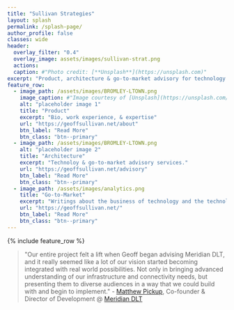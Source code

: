 ```yaml
---
title: "Sullivan Strategies"
layout: splash
permalink: /splash-page/
author_profile: false
classes: wide
header:
  overlay_filter: "0.4"
  overlay_image: assets/images/sullivan-strat.png
  actions:
  caption: #"Photo credit: [**Unsplash**](https://unsplash.com)"
excerpt: "Product, architecture & go-to-market advisory for technology businesses"
feature_row:
  - image_path: /assets/images/BROMLEY-LTOWN.png
    image_caption: #"Image courtesy of [Unsplash](https://unsplash.com/)"
    alt: "placeholder image 1"
    title: "Product"
    excerpt: "Bio, work experience, & expertise"
    url: "https://geoffsullivan.net/about"
    btn_label: "Read More"
    btn_class: "btn--primary"
  - image_path: /assets/images/BROMLEY-LTOWN.png
    alt: "placeholder image 2"
    title: "Architecture"
    excerpt: "Technoloy & go-to-market advisory services."
    url: "https://geoffsullivan.net/advisory"
    btn_label: "Read More"
    btn_class: "btn--primary"
  - image_path: /assets/images/analytics.png
    title: "Go-to-Market"
    excerpt: "Writings about the business of technology and the technology of business"
    url: "https://geoffsullivan.net/"
    btn_label: "Read More"
    btn_class: "btn--primary"
---
```

{% include feature_row %}

> "Our entire project felt a lift when Geoff began advising Meridian DLT, and it
really seemed like a lot of our vision started becoming integrated with real
world possibilities. Not only in bringing advanced understanding of our
infrastructure and connectivity needs, but presenting them to diverse audiences
in a way that we could build with and begin to implement." - [Matthew Pickup](https://www.linkedin.com/in/matthew-pickup-64883535/3), Co-founder & Director of Development @ [Meridian DLT](https://meridiandlt.com/)
